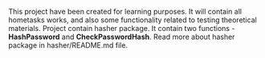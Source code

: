 This project have been created for learning purposes. 
It will contain all hometasks works, and also some functionality related to testing theoretical materials.
Project contain hasher package. It contain two functions - **HashPassword** and **CheckPasswordHash**.
Read more about hasher package in hasher/README.md file.